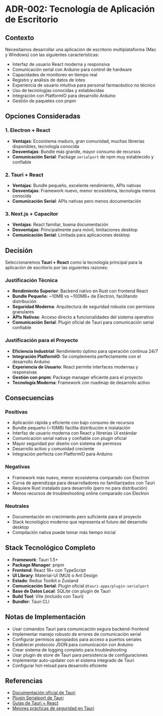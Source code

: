 # ADR-002: Tecnología de Aplicación de Escritorio

## Contexto

Necesitamos desarrollar una aplicación de escritorio multiplataforma (Mac y Windows) con las siguientes características:

- Interfaz de usuario React moderna y responsiva
- Comunicación serial con Arduino para control de hardware
- Capacidades de monitoreo en tiempo real
- Registro y análisis de datos de lotes
- Experiencia de usuario intuitiva para personal farmacéutico no técnico
- Uso de tecnologías conocidas y establecidas
- Integración con PlatformIO para desarrollo Arduino
- Gestión de paquetes con pnpm

## Opciones Consideradas

### 1. Electron + React

- **Ventajas**: Ecosistema maduro, gran comunidad, muchas librerías disponibles, tecnología conocida
- **Desventajas**: Bundle más grande, mayor consumo de recursos
- **Comunicación Serial**: Package `serialport` de npm muy establecido y confiable

### 2. Tauri + React

- **Ventajas**: Bundle pequeño, excelente rendimiento, APIs nativas
- **Desventajas**: Framework nuevo, menor ecosistema, tecnología menos conocida
- **Comunicación Serial**: APIs nativas pero menos documentación

### 3. Next.js + Capacitor

- **Ventajas**: React familiar, buena documentación
- **Desventajas**: Principalmente para móvil, limitaciones desktop
- **Comunicación Serial**: Limitada para aplicaciones desktop

## Decisión

Seleccionaremos **Tauri + React** como la tecnología principal para la aplicación de escritorio por las siguientes razones:

### Justificación Técnica

- **Rendimiento Superior**: Backend nativo en Rust con frontend React
- **Bundle Pequeño**: ~10MB vs ~100MB+ de Electron, facilitando distribución
- **Seguridad Moderna**: Arquitectura de seguridad robusta con permisos granulares
- **APIs Nativas**: Acceso directo a funcionalidades del sistema operativo
- **Comunicación Serial**: Plugin oficial de Tauri para comunicación serial confiable

### Justificación para el Proyecto

- **Eficiencia Industrial**: Rendimiento óptimo para operación continua 24/7
- **Integración PlatformIO**: Se complementa perfectamente con el desarrollo Arduino
- **Experiencia de Usuario**: React permite interfaces modernas y responsivas
- **Gestión con pnpm**: Package manager eficiente para el proyecto
- **Tecnología Moderna**: Framework con roadmap de desarrollo activo

## Consecuencias

### Positivas

- Aplicación rápida y eficiente con bajo consumo de recursos
- Bundle pequeño (~10MB) facilita distribución e instalación
- Interfaz de usuario moderna con React y librerías UI estándar
- Comunicación serial nativa y confiable con plugin oficial
- Mayor seguridad por diseño con sistema de permisos
- Desarrollo activo y comunidad creciente
- Integración perfecta con PlatformIO para Arduino

### Negativas

- Framework más nuevo, menor ecosistema comparado con Electron
- Curva de aprendizaje para desarrolladores no familiarizados con Tauri
- Requiere Rust instalado para desarrollo (pero no para distribución)
- Menos recursos de troubleshooting online comparado con Electron

### Neutrales

- Documentación en crecimiento pero suficiente para el proyecto
- Stack tecnológico moderno que representa el futuro del desarrollo desktop
- Compilación nativa puede tomar más tiempo inicial

## Stack Tecnológico Completo

- **Framework**: Tauri 1.5+
- **Package Manager**: pnpm
- **Frontend**: React 18+ con TypeScript
- **UI Library**: Material-UI (MUI) o Ant Design
- **Estado**: Redux Toolkit o Zustand
- **Comunicación Serial**: Plugin oficial `@tauri-apps/plugin-serialport`
- **Base de Datos Local**: SQLite con plugin de Tauri
- **Build Tool**: Vite (incluido con Tauri)
- **Bundler**: Tauri CLI

## Notas de Implementación

- Usar comandos Tauri para comunicación segura backend-frontend
- Implementar manejo robusto de errores de comunicación serial
- Configurar permisos apropiados para acceso a puertos seriales
- Establecer protocolo JSON para comunicación con Arduino
- Crear sistema de logging completo para troubleshooting
- Usar plugin de store de Tauri para persistencia de configuraciones
- Implementar auto-updater con el sistema integrado de Tauri
- Configurar hot-reload para desarrollo eficiente

## Referencias

- [Documentación oficial de Tauri](https://tauri.app/)
- [Plugin Serialport de Tauri](https://github.com/tauri-apps/plugins-workspace/tree/v1/plugins/serialport)
- [Guías de Tauri + React](https://tauri.app/v1/guides/getting-started/setup/react/)
- [Mejores prácticas de seguridad en Tauri](https://tauri.app/v1/references/architecture/security/)
